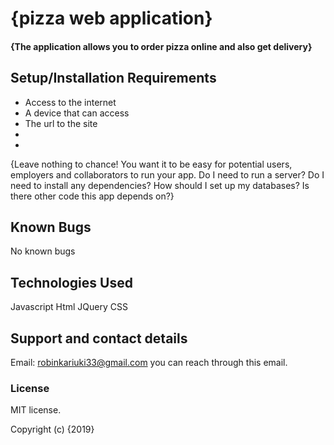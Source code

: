 # {pizza web application}
#### {The application allows you to order pizza online and also get delivery}


## Setup/Installation Requirements
* Access to the internet
* A device that can access
* The url to the site
*
*
{Leave nothing to chance! You want it to be easy for potential users, employers and collaborators to run your app. Do I need to run a server? Do I need to install any dependencies? How should I set up my databases? Is there other code this app depends on?}
## Known Bugs
No known bugs 
## Technologies Used
Javascript
Html
JQuery
CSS

## Support and contact details
Email: robinkariuki33@gmail.com you can reach through this email.
### License
MIT license.

Copyright (c) {2019}
